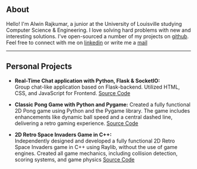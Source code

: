 ## About

Hello! I'm Alwin Rajkumar, a junior at the University of Louisville studying Computer Science & Engineering. I love solving hard problems with new and interesting solutions. I've open-sourced a number of my projects on [github](https://github.com/alwnraj). Feel free to connect with me on [linkedin](https://www.linkedin.com/in/alwinrajkumar/) or write me a [mail](alwin.rajkumar@louisville.edu)

------------------------------------------------------------------------------------------------

## Personal Projects

- **Real-Time Chat application with Python, Flask & SocketIO:**  
Group chat-like application based on Flask-backend. Utilized HTML, CSS, and JavaScript for Frontend. [Source Code](https://www.github.com/alwnraj/chat-app)

- **Classic Pong Game with Python and Pygame:**
Created a fully functional 2D Pong game using
Python and the Pygame library. The game includes enhancements like dynamic ball speed and a central dashed line, delivering a retro gaming experience. [Source Code](https://www.github.com/alwnraj/pong)

- **2D Retro Space Invaders Game in C++:**  
Independently designed and developed a fully functional
2D Retro Space Invaders game in C++ using Raylib, without the use of game engines. Created all game mechanics, including collision detection, scoring systems, and game physics
[Source Code](https://www.github.com/alwnraj/Space-invaders)
